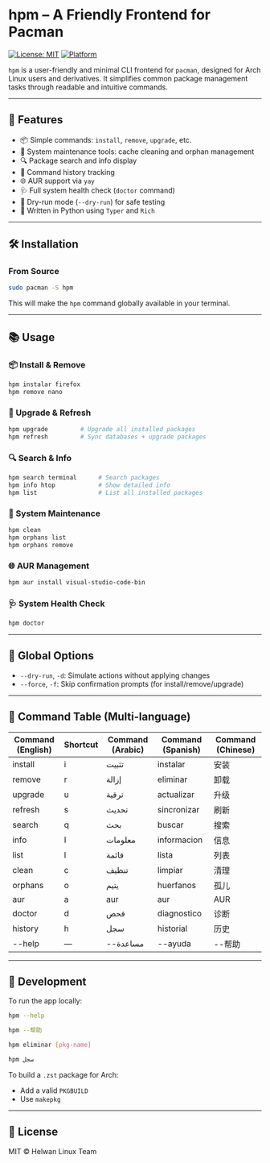 # hpm – A Friendly Frontend for Pacman

[![License: MIT](https://img.shields.io/badge/License-MIT-yellow.svg)](LICENSE)
[![Platform](https://img.shields.io/badge/platform-Arch%20Linux-blue.svg)](https://archlinux.org)

`hpm` is a user-friendly and minimal CLI frontend for `pacman`, designed for Arch Linux users and derivatives. It simplifies common package management tasks through readable and intuitive commands.

---

## 🚀 Features

* 📦 Simple commands: `install`, `remove`, `upgrade`, etc.
* 🧹 System maintenance tools: cache cleaning and orphan management
* 🔍 Package search and info display
* 📜 Command history tracking
* 🌐 AUR support via `yay`
* 🩺 Full system health check (`doctor` command)
* 🧪 Dry-run mode (`--dry-run`) for safe testing
* 📁 Written in Python using `Typer` and `Rich`

---

## 🛠️ Installation

### From Source

```bash
sudo pacman -S hpm
```

This will make the `hpm` command globally available in your terminal.

---

## 📚 Usage

### 📦 Install & Remove

```bash
hpm instalar firefox
hpm remove nano
```

### 🔄 Upgrade & Refresh

```bash
hpm upgrade         # Upgrade all installed packages
hpm refresh         # Sync databases + upgrade packages
```

### 🔍 Search & Info

```bash
hpm search terminal      # Search packages
hpm info htop            # Show detailed info
hpm list                 # List all installed packages
```

### 🧹 System Maintenance

```bash
hpm clean
hpm orphans list
hpm orphans remove
```

### 🌐 AUR Management

```bash
hpm aur install visual-studio-code-bin
```

### 🩺 System Health Check

```bash
hpm doctor
```

---

## 🧩 Global Options

* `--dry-run`, `-d`: Simulate actions without applying changes
* `--force`, `-f`: Skip confirmation prompts (for install/remove/upgrade)

---

## 📖 Command Table (Multi-language)

| Command (English) | Shortcut | Command (Arabic) | Command (Spanish) | Command (Chinese) |
| ----------------- | -------- | ---------------- | ----------------- | ----------------- |
| install           | i        | تثبيت            | instalar          | 安装                |
| remove            | r        | إزالة            | eliminar          | 卸载                |
| upgrade           | u        | ترقية            | actualizar        | 升级                |
| refresh           | s        | تحديث            | sincronizar       | 刷新                |
| search            | q        | بحث              | buscar            | 搜索                |
| info              | I        | معلومات          | informacion       | 信息                |
| list              | l        | قائمة            | lista             | 列表                |
| clean             | c        | تنظيف            | limpiar           | 清理                |
| orphans           | o        | يتيم             | huerfanos         | 孤儿                |
| aur               | a        | aur              | aur               | AUR               |
| doctor            | d        | فحص              | diagnostico       | 诊断                |
| history           | h        | سجل              | historial         | 历史                |
| --help            | —        | --مساعدة         | --ayuda           | --帮助              |

---

## 🧪 Development

To run the app locally:

```bash
hpm --help

hpm --帮助

hpm eliminar [pkg-name]

hpm سجل
```

To build a `.zst` package for Arch:

* Add a valid `PKGBUILD`
* Use `makepkg`

---

## 📄 License

MIT © Helwan Linux Team




